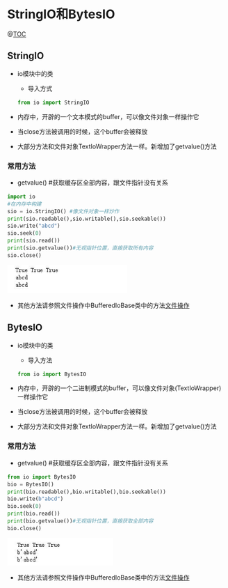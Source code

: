 # StringIO和BytesIO

@[TOC](StringIO和BytesIO)  

## StringIO

* io模块中的类  
    * 导入方式

    ````python
    from io import StringIO
    ````

* 内存中，开辟的一个文本模式的buffer，可以像文件对象一样操作它
* 当close方法被调用的时候，这个buffer会被释放
* 大部分方法和文件对象TextIoWrapper方法一样。新增加了getvalue()方法

### 常用方法

* getvalue() #获取缓存区全部内容，跟文件指针没有关系

````python
import io
#在内存中构建
sio = io.StringIO() #像文件对象一样炒作
print(sio.readable(),sio.writable(),sio.seekable())
sio.write("abcd")
sio.seek(0)
print(sio.read())
print(sio.getvalue())#无视指针位置，直接获取所有内容
sio.close()
````  

![stringIO_001](../../../img/python/stringIO_001.jpg)  

* 其他方法请参照文件操作中BufferedIoBase类中的方法[文件操作](https://github.com/1263351411/xdd.github.io/blob/master/Python/python%E5%9F%BA%E6%9C%AC%E7%9F%A5%E8%AF%86/%E6%96%87%E4%BB%B6IO%E6%93%8D%E4%BD%9C/1.%E6%96%87%E4%BB%B6%E6%93%8D%E4%BD%9C.md)  

## BytesIO

* io模块中的类
    * 导入方法

    ````python
    from io import BytesIO
    ````  

* 内存中，开辟的一个二进制模式的buffer，可以像文件对象(TextIoWrapper)一样操作它
* 当close方法被调用的时候，这个buffer会被释放
* 大部分方法和文件对象TextIoWrapper方法一样。新增加了getvalue()方法

### 常用方法

* getvalue() #获取缓存区全部内容，跟文件指针没有关系

````python
from io import BytesIO
bio = BytesIO()
print(bio.readable(),bio.writable(),bio.seekable())
bio.write(b"abcd")
bio.seek(0)
print(bio.read())
print(bio.getvalue())#无视指针位置，直接获取全部内容
bio.close()
````  

![bytesIO_001](../../../img/python/bytesIO_001.jpg)

* 其他方法请参照文件操作中BufferedIoBase类中的方法[文件操作](https://github.com/1263351411/xdd.github.io/blob/master/Python/python%E5%9F%BA%E6%9C%AC%E7%9F%A5%E8%AF%86/%E6%96%87%E4%BB%B6IO%E6%93%8D%E4%BD%9C/1.%E6%96%87%E4%BB%B6%E6%93%8D%E4%BD%9C.md)  
